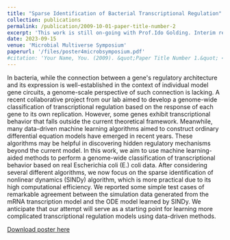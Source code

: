 ```yaml
---
title: "Sparse Identification of Bacterial Transcriptional Regulation"
collection: publications
permalink: /publication/2009-10-01-paper-title-number-2
excerpt: 'This work is still on-going with Prof.Ido Golding. Interim results are presented in Microbial Multiverse Symposium. You can download the poster below or click the title to see more.'
date: 2023-09-15
venue: 'Microbial Multiverse Symposium'
paperurl: '/files/poster4microbsymposium.pdf'
#citation: 'Your Name, You. (2009). &quot;Paper Title Number 1.&quot; <i>Journal 1</i>. 1(1).'
---
```

In bacteria, while the connection between a gene's regulatory architecture and its expression is well-established in the context of individual model gene circuits, a genome-scale perspective of such connection is lacking. A recent collaborative project from our lab aimed to develop a genome-wide classification of transcriptional regulation based on the response of each gene to its own replication. However, some genes exhibit transcriptional behavior that falls outside the current theoretical framework. Meanwhile, many data-driven machine learning algorithms aimed to construct ordinary differential equation models have emerged in recent years. These algorithms may be helpful in discovering hidden regulatory mechanisms beyond the current model. In this work, we aim to use machine learning-aided methods to perform a genome-wide classification of transcriptional behavior based on real Escherichia coli (E.) coli data. After considering several different algorithms, we now focus on the sparse identification of nonlinear dynamics (SINDy) algorithm, which is more practical due to its high computational efficiency. We reported some simple test cases of remarkable agreement between the simulation data generated from the mRNA transcription model and the ODE model learned by SINDy. We anticipate that our attempt will serve as a starting point for learning more complicated transcriptional regulation models using data-driven methods.

[Download poster here](/files/poster4microbsymposium.pdf)

